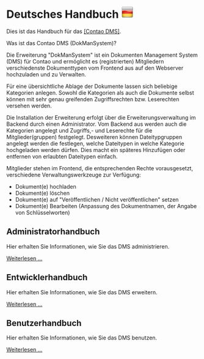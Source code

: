 # Deutsches Handbuch ![DE](../de.png) 

Dies ist das Handbuch für das [[Contao DMS]](https://github.com/ContaoDMS/dms).

Was ist das Contao DMS (DokManSystem)?

Die Erweiterung "DokManSystem" ist ein Dokumenten Management System (DMS) für Contao und ermöglicht es (registrierten) Mitgliedern verschiedenste Dokumenttypen vom Frontend aus auf den Webserver hochzuladen und zu Verwalten.

Für eine übersichtliche Ablage der Dokumente lassen sich beliebige Kategorien anlegen. Sowohl die Kategorien als auch die Dokumente selbst können mit sehr genau greifenden Zugriffsrechten bzw. Leserechten versehen werden.

Die Installation der Erweiterung erfolgt über die Erweiterungsverwaltung im Backend durch einen Administrator. Vom Backend aus werden auch die Kategorien angelegt und Zugriffs,- und Leserechte für die Mitglieder(gruppen) festgelegt. Desweiteren können Dateitypgruppen angelegt werden die festlegen, welche Dateitypen in welche Kategorie hochgeladen werden dürfen. Dies macht ein späteres Hinzufügen oder entfernen von erlaubten Dateitypen einfach.

Mitglieder stehen im Frontend, die entsprechenden Rechte vorausgesetzt, verschiedene Verwaltungswerkzeuge zur Verfügung:

- Dokument(e) hochladen
- Dokument(e) löschen
- Dokument(e) auf "Veröffentlichen / Nicht veröffentlichen" setzen
- Dokument(e) Bearbeiten (Anpassung des Dokumentnamen, der Angabe von Schlüsselworten)


## Administratorhandbuch

Hier erhalten Sie Informationen, wie Sie das DMS administrieren.

[Weiterlesen ...](admin)

## Entwicklerhandbuch

Hier erhalten Sie Informationen, wie Sie das DMS erweitern.

[Weiterlesen ...](developer)

## Benutzerhandbuch

Hier erhalten Sie Informationen, wie Sie das DMS benutzen.

[Weiterlesen ...](user)
